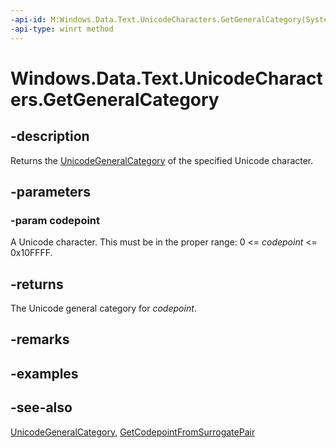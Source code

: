 ----api-id: M:Windows.Data.Text.UnicodeCharacters.GetGeneralCategory(System.UInt32)
-api-type: winrt method
---<!-- Method syntaxpublic Windows.Data.Text.UnicodeGeneralCategory GetGeneralCategory(System.UInt32 codepoint)--># Windows.Data.Text.UnicodeCharacters.GetGeneralCategory## -descriptionReturns the [UnicodeGeneralCategory](unicodegeneralcategory.md) of the specified Unicode character.## -parameters### -param codepointA Unicode character. This must be in the proper range: 0 &lt;= *codepoint* &lt;= 0x10FFFF.## -returnsThe Unicode general category for *codepoint*.## -remarks## -examples## -see-also[UnicodeGeneralCategory](unicodegeneralcategory.md), [GetCodepointFromSurrogatePair](unicodecharacters_getcodepointfromsurrogatepair.md)